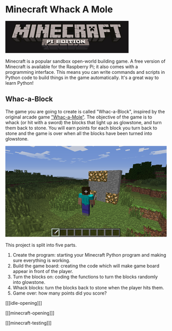 # Minecraft Whack A Mole

![Minecraft Pi banner](images/minecraft-pi-banner.png)

Minecraft is a popular sandbox open-world building game. A free version of Minecraft is available for the Raspberry Pi; it also comes with a programming interface. This means you can write commands and scripts in Python code to build things in the game automatically. It's a great way to learn Python!  

## Whac-a-Block

The game you are going to create is called "Whac-a-Block", inspired by the original arcade game ["Whac-a-Mole"](http://en.wikipedia.org/wiki/Whac-A-Mole). The objective of the game is to whack (or hit with a sword) the blocks that light up as glowstone, and turn them back to stone. You will earn points for each block you turn back to stone and the game is over when all the blocks have been turned into glowstone.

![Minecraft Whac-a-Block](images/minecraft-whac-a-block.png)

This project is split into five parts.

1. Create the program: starting your Minecraft Python program and making sure everything is working.
2. Build the game board: creating the code which will make game board appear in front of the player.
3. Turn the blocks on: coding the functions to turn the blocks randomly into glowstone.
4. Whack blocks: turn the blocks back to stone when the player hits them.
5. Game over: how many points did you score?

[[[idle-opening]]]


[[[minecraft-opening]]]


[[[minecraft-testing]]]
